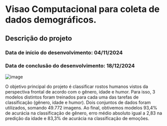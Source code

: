 # Visao Computacional para coleta de dados demográficos.

## Descrição do projeto
### Data de início do desenvolvimento: 04/11/2024
### Data de conclusão do desenvolvimento: 18/12/2024

![image](https://github.com/user-attachments/assets/d12b790e-33fa-47a8-8706-6a27ced3e646)

O objetivo principal do projeto é classificar rostos humanos vistos da perspectiva frontal de acordo com o gênero, idade e humor.
Para isso, 3 modelos distintos foram treinados para cada uma das tarefas de classificação (gênero, idade e humor).
Dois conjuntos de dados foram utilizados, somando 49.772 imagens.
Ao final, obtivemos modelos 93,4% de acurácia na classificação de gênero, erro médio absoluto igual a 2,83 na predição da idade e 83,3% de acurácia na classificação de emoções.
